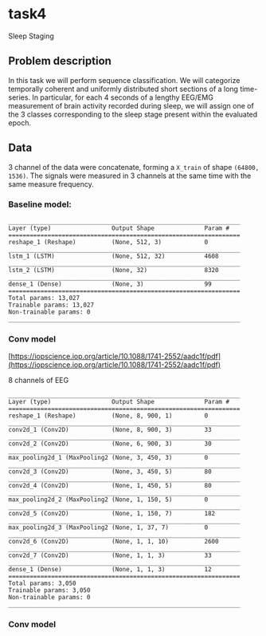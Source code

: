 # task4

Sleep Staging

## Problem description

In this task we will perform sequence classification. We will categorize temporally coherent and uniformly distributed short sections of a long time-series. In particular, for each 4 seconds of a lengthy EEG/EMG measurement of brain activity recorded during sleep, we will assign one of the 3 classes corresponding to the sleep stage present within the evaluated epoch.

## Data

3 channel of the data were concatenate, forming a `X_train` of shape `(64800, 1536)`. The signals were measured in 3 channels at the same time with the same measure frequency.

### Baseline model:

```text
_________________________________________________________________
Layer (type)                 Output Shape              Param #   
=================================================================
reshape_1 (Reshape)          (None, 512, 3)            0         
_________________________________________________________________
lstm_1 (LSTM)                (None, 512, 32)           4608      
_________________________________________________________________
lstm_2 (LSTM)                (None, 32)                8320      
_________________________________________________________________
dense_1 (Dense)              (None, 3)                 99        
=================================================================
Total params: 13,027
Trainable params: 13,027
Non-trainable params: 0
_________________________________________________________________
```

### Conv model

[https://iopscience.iop.org/article/10.1088/1741-2552/aadc1f/pdf](https://iopscience.iop.org/article/10.1088/1741-2552/aadc1f/pdf)

8 channels of EEG

```text
_________________________________________________________________
Layer (type)                 Output Shape              Param #   
=================================================================
reshape_1 (Reshape)          (None, 8, 900, 1)         0         
_________________________________________________________________
conv2d_1 (Conv2D)            (None, 8, 900, 3)         33        
_________________________________________________________________
conv2d_2 (Conv2D)            (None, 6, 900, 3)         30        
_________________________________________________________________
max_pooling2d_1 (MaxPooling2 (None, 3, 450, 3)         0         
_________________________________________________________________
conv2d_3 (Conv2D)            (None, 3, 450, 5)         80        
_________________________________________________________________
conv2d_4 (Conv2D)            (None, 1, 450, 5)         80        
_________________________________________________________________
max_pooling2d_2 (MaxPooling2 (None, 1, 150, 5)         0         
_________________________________________________________________
conv2d_5 (Conv2D)            (None, 1, 150, 7)         182       
_________________________________________________________________
max_pooling2d_3 (MaxPooling2 (None, 1, 37, 7)          0         
_________________________________________________________________
conv2d_6 (Conv2D)            (None, 1, 1, 10)          2600      
_________________________________________________________________
conv2d_7 (Conv2D)            (None, 1, 1, 3)           33        
_________________________________________________________________
dense_1 (Dense)              (None, 1, 1, 3)           12        
=================================================================
Total params: 3,050
Trainable params: 3,050
Non-trainable params: 0
_________________________________________________________________
```

### Conv model

